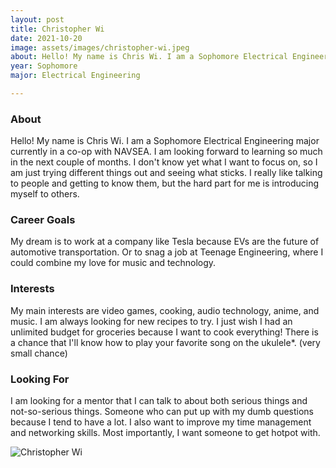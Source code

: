 ```yaml
---
layout: post
title: Christopher Wi 
date: 2021-10-20
image: assets/images/christopher-wi.jpeg
about: Hello! My name is Chris Wi. I am a Sophomore Electrical Engineering major currently in a co-op with NAVSEA. I am looking forward to learning so much in the next couple of months. I don't know yet what I want to focus on, so I am just trying different things out and seeing what sticks. I really like talking to people and getting to know them, but the hard part for me is introducing myself to others.
year: Sophomore
major: Electrical Engineering

---
```


### About

Hello! My name is Chris Wi. I am a Sophomore Electrical Engineering major currently in a co-op with NAVSEA. I am looking forward to learning so much in the next couple of months. I don't know yet what I want to focus on, so I am just trying different things out and seeing what sticks. I really like talking to people and getting to know them, but the hard part for me is introducing myself to others.

### Career Goals

My dream is to work at a company like Tesla because EVs are the future of automotive transportation. Or to snag a job at Teenage Engineering, where I could combine my love for music and technology.

### Interests

My main interests are video games, cooking, audio technology, anime, and music. I am always looking for new recipes to try. I just wish I had an unlimited budget for groceries because I want to cook everything! There is a chance that I'll know how to play your favorite song on the ukulele*. (very small chance)

### Looking For

I am looking for a mentor that I can talk to about both serious things and not-so-serious things. Someone who can put up with my dumb questions because I tend to have a lot. I also want to improve my time management and networking skills. Most importantly, I want someone to get hotpot with.

<div class="text-center my-5">
    <img src="{ https://sase-drexel.github.io/mentorship-2021/assets/images/christopher-wi.jpeg | absolute_url }" alt="Christopher Wi" class="rounded post-img" />
</div>
